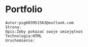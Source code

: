 # Portfolio
	Autor:pig603951563@outlook.com	
	Strona:	
	Opis:Żeby pokazać swoje umiejętnoś 	
	Technologia:HTML	
	Uruchomienie:	
